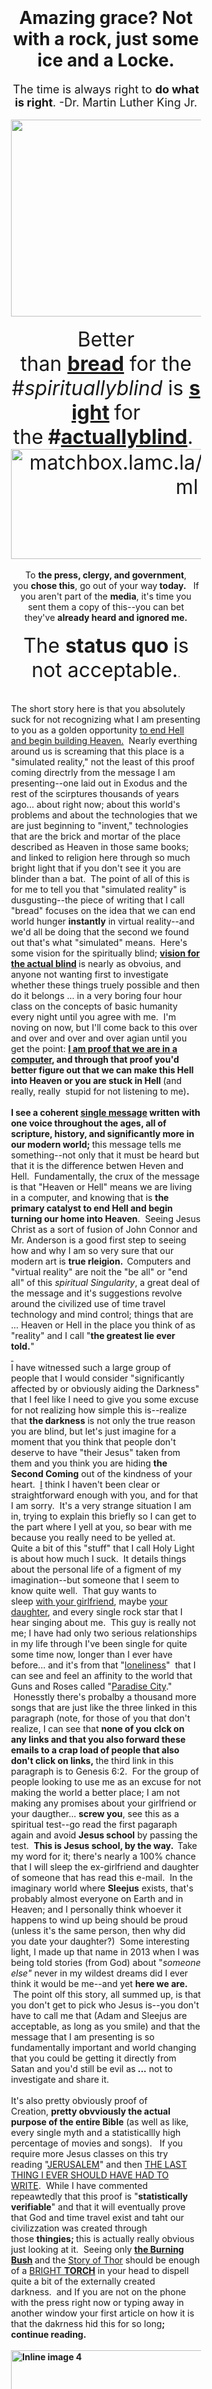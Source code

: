 <html>
<title>America, America... it appears that to keep 30 pieces of silver from me you have shed HeaVen.</title>
<body>
<div class="gmail_quote" style="padding: 100px; align: center; justify: center;">
<h1 style="text-align: center;">Amazing grace? Not with a rock, just some ice and a Locke.</h1>
<div dir="ltr">
<div style="text-align: center;"><span style="font-size: large;">The time is always right to&nbsp;<strong>do what is right</strong>. -Dr. Martin Luther King Jr.</span></div>
<div style="text-align: center;">&nbsp;</div>
<div style="text-align: center;"><a href="http://blissontap.devilsadvocate.tk/x/c?c=719882&amp;l=a32be9dd-510f-449a-9a6c-91828bcb200e&amp;r=f6a76296-9f4d-41de-b057-68b2ac5dd1d9" target="_blank" data-saferedirecturl="https://www.google.com/url?hl=en&amp;q=http://blissontap.devilsadvocate.tk/x/c?c%3D719882%26l%3Da32be9dd-510f-449a-9a6c-91828bcb200e%26r%3Df6a76296-9f4d-41de-b057-68b2ac5dd1d9&amp;source=gmail&amp;ust=1484678426198000&amp;usg=AFQjCNFZCG7Gn4UcqPFyfeyKYOLzyz6gQA"><img class="CToWUd" src="http://i.imgur.com/pJaMsQu.png" alt="cake.lamc.la" width="890" height="315" /></a><br />​</div>
<div style="text-align: center;"><span style="font-size: xx-large;">Better than&nbsp;<strong><a href="http://blissontap.devilsadvocate.tk/x/c?c=719882&amp;l=ef4e57f8-4fea-48d3-817a-d7ae5a62f7db&amp;r=f6a76296-9f4d-41de-b057-68b2ac5dd1d9" target="_blank" data-saferedirecturl="https://www.google.com/url?hl=en&amp;q=http://blissontap.devilsadvocate.tk/x/c?c%3D719882%26l%3Def4e57f8-4fea-48d3-817a-d7ae5a62f7db%26r%3Df6a76296-9f4d-41de-b057-68b2ac5dd1d9&amp;source=gmail&amp;ust=1484678426198000&amp;usg=AFQjCNHH5mzSjtBuE3Ue3PNTWLeRZ2v6Gw">bread</a></strong>&nbsp;for the #<em>spirituallyblind</em>&nbsp;is&nbsp;<strong><a href="http://blissontap.devilsadvocate.tk/x/c?c=719882&amp;l=a32be9dd-510f-449a-9a6c-91828bcb200e&amp;r=f6a76296-9f4d-41de-b057-68b2ac5dd1d9" target="_blank" data-saferedirecturl="https://www.google.com/url?hl=en&amp;q=http://blissontap.devilsadvocate.tk/x/c?c%3D719882%26l%3Da32be9dd-510f-449a-9a6c-91828bcb200e%26r%3Df6a76296-9f4d-41de-b057-68b2ac5dd1d9&amp;source=gmail&amp;ust=1484678426198000&amp;usg=AFQjCNFZCG7Gn4UcqPFyfeyKYOLzyz6gQA">sight</a>&nbsp;</strong>for the<strong>&nbsp;#<span style="text-decoration: underline;">actuallyblind</span></strong>.&nbsp;</span></div>
<div style="text-align: center;"><span style="font-size: xx-large;"><a href="http://blissontap.devilsadvocate.tk/x/c?c=719882&amp;l=89370bcf-7bde-4d87-8610-a83ade350efc&amp;r=f6a76296-9f4d-41de-b057-68b2ac5dd1d9" target="_blank" data-saferedirecturl="https://www.google.com/url?hl=en&amp;q=http://blissontap.devilsadvocate.tk/x/c?c%3D719882%26l%3D89370bcf-7bde-4d87-8610-a83ade350efc%26r%3Df6a76296-9f4d-41de-b057-68b2ac5dd1d9&amp;source=gmail&amp;ust=1484678426198000&amp;usg=AFQjCNHkxSAx2gQx5HlEsyJVqYz53Hc-Cg"><img class="CToWUd" src="http://i.imgur.com/HVpIWwj.png" alt="matchbox.lamc.la/CENSORSHIP.html" width="563" height="176" /></a></span>&nbsp;</div>
<div style="text-align: center;">To&nbsp;<strong>the press, clergy, and government</strong>, you&nbsp;<strong>chose this</strong>, go out of your way<strong>&nbsp;</strong><strong>today.&nbsp;</strong>&nbsp; If you aren't part of the&nbsp;<strong>media</strong>, it's time you sent them a copy of this--you can bet they've&nbsp;<strong>already heard and ignored me.</strong></div>
<div style="text-align: center;"><strong>&nbsp;</strong></div>
<div style="text-align: center;"><span style="font-size: xx-large;">The <strong>status quo </strong>is not acceptable.</span>.</div>
<div>&nbsp;</div>
<div>&nbsp;</div>
<div>The short story here is that you absolutely suck for not recognizing what I am presenting to you as a golden opportunity&nbsp;<a href="http://blissontap.devilsadvocate.tk/x/c?c=719882&amp;l=acc1fa84-0b28-4b10-a719-ee7ccc764cb8&amp;r=f6a76296-9f4d-41de-b057-68b2ac5dd1d9" target="_blank" data-saferedirecturl="https://www.google.com/url?hl=en&amp;q=http://blissontap.devilsadvocate.tk/x/c?c%3D719882%26l%3Dacc1fa84-0b28-4b10-a719-ee7ccc764cb8%26r%3Df6a76296-9f4d-41de-b057-68b2ac5dd1d9&amp;source=gmail&amp;ust=1484678426198000&amp;usg=AFQjCNFA-x541xFHpDHW4c3K-TPtMtmKeA">to end Hell and begin building Heaven.</a>&nbsp; Nearly everthing around us is screaming that this place is a "simulated reality," not the least of this proof coming directrly from the message I am presenting--one laid out in Exodus and the rest of the scirptures thousands of years ago... about right now; about this world's problems and about the technologies that we are just beginning to "invent," technologies that are the brick and mortar of the place described as Heaven in those same books; and linked to religion here through so much bright light that if you don't see it you are blinder than a bat.&nbsp; The point of all of this is for me to tell you that "simulated reality" is dusgusting--the piece of writing that I call "bread" focuses on the idea that we can end world hunger&nbsp;<strong>instantly</strong>&nbsp;in virtual reality--and we'd all be doing that the second we found out that's what "simulated" means.&nbsp; Here's some vision for the spiritually blind;&nbsp;<strong><a href="http://blissontap.devilsadvocate.tk/x/c?c=719882&amp;l=ef4e57f8-4fea-48d3-817a-d7ae5a62f7db&amp;r=f6a76296-9f4d-41de-b057-68b2ac5dd1d9" target="_blank" data-saferedirecturl="https://www.google.com/url?hl=en&amp;q=http://blissontap.devilsadvocate.tk/x/c?c%3D719882%26l%3Def4e57f8-4fea-48d3-817a-d7ae5a62f7db%26r%3Df6a76296-9f4d-41de-b057-68b2ac5dd1d9&amp;source=gmail&amp;ust=1484678426199000&amp;usg=AFQjCNFHf_rkYdL7h29WgD-mhZrZu0imjA">vision for the actual blind</a>&nbsp;</strong>is nearly as obvoius, and anyone not wanting first to investigate whether these things truely possible and then do it belongs ... in a very boring four hour class on the concepts of basic humanity every night until you agree with me.&nbsp; I'm noving on now, but I'll come back to this over and over and over and over agian until you get the point:&nbsp;<strong><a href="http://blissontap.devilsadvocate.tk/x/c?c=719882&amp;l=a32be9dd-510f-449a-9a6c-91828bcb200e&amp;r=f6a76296-9f4d-41de-b057-68b2ac5dd1d9" target="_blank" data-saferedirecturl="https://www.google.com/url?hl=en&amp;q=http://blissontap.devilsadvocate.tk/x/c?c%3D719882%26l%3Da32be9dd-510f-449a-9a6c-91828bcb200e%26r%3Df6a76296-9f4d-41de-b057-68b2ac5dd1d9&amp;source=gmail&amp;ust=1484678426199000&amp;usg=AFQjCNF4hJxPaaHcfnhj0QHKcauDvSYYeA">I am proof that we are in a computer</a>, and through that proof you'd better figure out that we can make this Hell into Heaven or you are stuck in Hell&nbsp;</strong>(and really, really &nbsp;stupid for not listening to me)<strong>.</strong><br /><strong><br /></strong></div>
<div><strong>I see a coherent&nbsp;<span style="text-decoration: underline;"><a href="http://blissontap.devilsadvocate.tk/x/c?c=719882&amp;l=acc1fa84-0b28-4b10-a719-ee7ccc764cb8&amp;r=f6a76296-9f4d-41de-b057-68b2ac5dd1d9" target="_blank" data-saferedirecturl="https://www.google.com/url?hl=en&amp;q=http://blissontap.devilsadvocate.tk/x/c?c%3D719882%26l%3Dacc1fa84-0b28-4b10-a719-ee7ccc764cb8%26r%3Df6a76296-9f4d-41de-b057-68b2ac5dd1d9&amp;source=gmail&amp;ust=1484678426199000&amp;usg=AFQjCNFtYKPvAgNBjNSKOm8PTnrZgeWg_Q">single message</a></span>&nbsp;written with one voice throughout the ages, all of scripture, history, and significantly more in our modern world;&nbsp;</strong>this message tells me something--not only that it must be heard but that it is the difference betwen Heven and Hell.&nbsp; Fundamentally, the crux of the message is that "Heaven or Hell" means we are living in a computer, and knowing that is&nbsp;<strong>the primary catalyst to end Hell and begin turning our home into Heaven</strong>.&nbsp; Seeing Jesus Christ as a sort of fusion of John Connor and Mr. Anderson is a good first step to seeing how and why I am so very sure that our modern art is&nbsp;<strong>true rleigion. &nbsp;</strong>Computers and "virtual reality" are noit the "be all" or "end all" of this&nbsp;<em>spiritual Singularity</em>, a great deal of the message and it's suggestions revolve around the civilized use of time travel technology and mind control; things that are ... Heaven or Hell in the place you think of as "reality" and I call "<strong>the greatest lie ever told.</strong>"&nbsp;</div>
<div><a href="http://blissontap.devilsadvocate.tk/x/c?c=719882&amp;l=acc1fa84-0b28-4b10-a719-ee7ccc764cb8&amp;r=f6a76296-9f4d-41de-b057-68b2ac5dd1d9" target="_blank" data-saferedirecturl="https://www.google.com/url?hl=en&amp;q=http://blissontap.devilsadvocate.tk/x/c?c%3D719882%26l%3Dacc1fa84-0b28-4b10-a719-ee7ccc764cb8%26r%3Df6a76296-9f4d-41de-b057-68b2ac5dd1d9&amp;source=gmail&amp;ust=1484678426199000&amp;usg=AFQjCNFtYKPvAgNBjNSKOm8PTnrZgeWg_Q">&nbsp;</a></div>
I have witnessed such a large group of people that I would consider "significantly affected by or obviously aiding the Darkness" that I feel like I need to give you some excuse for not realizing how simple this is--realize that&nbsp;<strong>the darkness</strong>&nbsp;is not only the true reason you are blind, but let's just imagine for a moment that you think that people don't deserve to have "their Jesus" taken from them and you think you are hiding&nbsp;<strong>the Second Coming</strong>&nbsp;out of the kindness of your heart. &nbsp;<a href="http://blissontap.devilsadvocate.tk/x/c?c=719882&amp;l=acc1fa84-0b28-4b10-a719-ee7ccc764cb8&amp;r=f6a76296-9f4d-41de-b057-68b2ac5dd1d9" target="_blank" data-saferedirecturl="https://www.google.com/url?hl=en&amp;q=http://blissontap.devilsadvocate.tk/x/c?c%3D719882%26l%3Dacc1fa84-0b28-4b10-a719-ee7ccc764cb8%26r%3Df6a76296-9f4d-41de-b057-68b2ac5dd1d9&amp;source=gmail&amp;ust=1484678426199000&amp;usg=AFQjCNFtYKPvAgNBjNSKOm8PTnrZgeWg_Q">I</a>&nbsp;think I haven't been clear or straightforward enough with you, and for that I am sorry.&nbsp; It's a very strange situation I am in, trying to explain this briefly so I can get to the part where I yell at you, so bear with me because you really need to be yelled at.&nbsp; Quite a bit of this "stuff" that I call Holy Light is about how much I suck.&nbsp; It details things about the personal life of a figment of my imagination--but someone that I seem to know quite well.&nbsp; That guy wants to sleep&nbsp;<a href="http://blissontap.devilsadvocate.tk/x/c?c=719882&amp;l=974c3c68-7efd-4c69-a889-62f853a619ad&amp;r=f6a76296-9f4d-41de-b057-68b2ac5dd1d9" target="_blank" data-saferedirecturl="https://www.google.com/url?hl=en&amp;q=http://blissontap.devilsadvocate.tk/x/c?c%3D719882%26l%3D974c3c68-7efd-4c69-a889-62f853a619ad%26r%3Df6a76296-9f4d-41de-b057-68b2ac5dd1d9&amp;source=gmail&amp;ust=1484678426199000&amp;usg=AFQjCNHdycOuLDqQHD9ew5J8ZiVvq6nXbw">with your girlfriend</a>, maybe&nbsp;<a href="http://blissontap.devilsadvocate.tk/x/c?c=719882&amp;l=89a11536-caa7-4367-a1b5-7ee7816e6682&amp;r=f6a76296-9f4d-41de-b057-68b2ac5dd1d9" target="_blank" data-saferedirecturl="https://www.google.com/url?hl=en&amp;q=http://blissontap.devilsadvocate.tk/x/c?c%3D719882%26l%3D89a11536-caa7-4367-a1b5-7ee7816e6682%26r%3Df6a76296-9f4d-41de-b057-68b2ac5dd1d9&amp;source=gmail&amp;ust=1484678426199000&amp;usg=AFQjCNHf-rjtYT-fgMm-8IdeiNFEvPFpzA">your daughter</a>, and every single rock star that I hear singing about me.&nbsp; This guy is really not me; I have had only two serious relationships in my life through I've been single for quite some time now, longer than I ever have before... and it's from that "<a href="http://blissontap.devilsadvocate.tk/x/c?c=719882&amp;l=001aea35-e0a1-4a8b-9033-900e536a0e0b&amp;r=f6a76296-9f4d-41de-b057-68b2ac5dd1d9" target="_blank" data-saferedirecturl="https://www.google.com/url?hl=en&amp;q=http://blissontap.devilsadvocate.tk/x/c?c%3D719882%26l%3D001aea35-e0a1-4a8b-9033-900e536a0e0b%26r%3Df6a76296-9f4d-41de-b057-68b2ac5dd1d9&amp;source=gmail&amp;ust=1484678426199000&amp;usg=AFQjCNEDXE2iAsYQv5m0MYDpOYlUb8ck6w">loneliness</a>" &nbsp;that I can see and feel an affinity to the world that Guns and Roses called "<a href="http://blissontap.devilsadvocate.tk/x/c?c=719882&amp;l=a4fe8dcf-2693-4567-b34b-8278089bf40c&amp;r=f6a76296-9f4d-41de-b057-68b2ac5dd1d9" target="_blank" data-saferedirecturl="https://www.google.com/url?hl=en&amp;q=http://blissontap.devilsadvocate.tk/x/c?c%3D719882%26l%3Da4fe8dcf-2693-4567-b34b-8278089bf40c%26r%3Df6a76296-9f4d-41de-b057-68b2ac5dd1d9&amp;source=gmail&amp;ust=1484678426199000&amp;usg=AFQjCNF8ZibPuiMj3dzNMzeFjbZtR3eDzQ">Paradise City</a>." &nbsp;Honesstly there's probalby a thousand more songs that are just like the three linked in this paragraph (note, for those of you that don't realize, I can see that&nbsp;<strong>none of you clck on any links and that you also forward these emails to a crap load of people that also don't click on links,&nbsp;</strong>the third link in this paragraph is to Genesis 6:2.&nbsp; For the group of people looking to use me as an excuse for not making the world a better place; I am not making any promises about your girlfriend or your daugther...&nbsp;<strong>screw you</strong>, see this as a spiritual test--go read the first pagaraph again and avoid&nbsp;<strong>Jesus school</strong>&nbsp;by passing the test. &nbsp;<strong>This is Jesus school, by the way. &nbsp;</strong>Take my word for it; there's nearly a 100% chance that I will sleep the ex-girlfriend and daughter of someone that has read this e-mail.&nbsp; In the imaginary world where&nbsp;<strong>Sleejus</strong>&nbsp;exists, that's probably almost everyone on Earth and in Heaven; and I personally think whoever it happens to wind up being should be proud (unless it's the same person, then why did you date your daughter?) &nbsp;Some interesting light, I made up that name in 2013 when I was being told stories (from God) about "<em>someone else"&nbsp;</em>never in my wildest dreams did I ever think it would be me--and yet&nbsp;<strong>here we are. &nbsp;</strong>The point olf this story, all summed up, is that you don't get to pick who Jesus is--you don't have to call me that (Adam and Sleejus are acceptable, as long as you smile) and that the message that I am presenting is so fundamentally important and world changing that you could be getting it directly from Satan and you'd still be evil as<strong>&nbsp;...</strong>&nbsp;not to investigate and share it.
<div>&nbsp;</div>
<div>It's also pretty obviously proof of Creation,&nbsp;<strong>pretty obvviously the actual purpose of the entire Bible</strong>&nbsp;(as well as like, every single myth and a statisticallly high percentage of movies and songs). &nbsp; If you require more Jesus classes on this try reading "<a href="http://blissontap.devilsadvocate.tk/x/c?c=719882&amp;l=f95418df-1c1b-4c15-b0fe-e3de8ab9f760&amp;r=f6a76296-9f4d-41de-b057-68b2ac5dd1d9" target="_blank" data-saferedirecturl="https://www.google.com/url?hl=en&amp;q=http://blissontap.devilsadvocate.tk/x/c?c%3D719882%26l%3Df95418df-1c1b-4c15-b0fe-e3de8ab9f760%26r%3Df6a76296-9f4d-41de-b057-68b2ac5dd1d9&amp;source=gmail&amp;ust=1484678426199000&amp;usg=AFQjCNGiPS6OI35MN4ue93rOB7aSG4wRzA">JERUSALEM</a>" and then&nbsp;<a href="http://blissontap.devilsadvocate.tk/x/c?c=719882&amp;l=acc1fa84-0b28-4b10-a719-ee7ccc764cb8&amp;r=f6a76296-9f4d-41de-b057-68b2ac5dd1d9" target="_blank" data-saferedirecturl="https://www.google.com/url?hl=en&amp;q=http://blissontap.devilsadvocate.tk/x/c?c%3D719882%26l%3Dacc1fa84-0b28-4b10-a719-ee7ccc764cb8%26r%3Df6a76296-9f4d-41de-b057-68b2ac5dd1d9&amp;source=gmail&amp;ust=1484678426199000&amp;usg=AFQjCNFtYKPvAgNBjNSKOm8PTnrZgeWg_Q">THE LAST THING I EVER SHOULD HAVE HAD TO WRITE</a>.&nbsp; While I have commented repeawtedly that this proof is "<strong>statistically verifiable</strong>" and that it will eventually prove that God and time travel exist and taht our civilizzation was created through those&nbsp;<strong>thingies;&nbsp;</strong>this is actually really obvious just looking at it.&nbsp; Seeing only&nbsp;<strong><a href="http://blissontap.devilsadvocate.tk/x/c?c=719882&amp;l=e78958e2-9ba5-45da-8f05-8a332893fa98&amp;r=f6a76296-9f4d-41de-b057-68b2ac5dd1d9" target="_blank" data-saferedirecturl="https://www.google.com/url?hl=en&amp;q=http://blissontap.devilsadvocate.tk/x/c?c%3D719882%26l%3De78958e2-9ba5-45da-8f05-8a332893fa98%26r%3Df6a76296-9f4d-41de-b057-68b2ac5dd1d9&amp;source=gmail&amp;ust=1484678426199000&amp;usg=AFQjCNGZqWdYg9D7iCa1xbbXKbazENNFng">the Burning Bush</a>&nbsp;</strong>and the&nbsp;<a href="http://blissontap.devilsadvocate.tk/x/c?c=719882&amp;l=84f3fb88-0884-43cc-bf1b-14d078cfd846&amp;r=f6a76296-9f4d-41de-b057-68b2ac5dd1d9" target="_blank" data-saferedirecturl="https://www.google.com/url?hl=en&amp;q=http://blissontap.devilsadvocate.tk/x/c?c%3D719882%26l%3D84f3fb88-0884-43cc-bf1b-14d078cfd846%26r%3Df6a76296-9f4d-41de-b057-68b2ac5dd1d9&amp;source=gmail&amp;ust=1484678426199000&amp;usg=AFQjCNFy0jGLYtQmhDrdesh5MyDqtjTPbg">Story of Thor</a>&nbsp;should be enough of a&nbsp;<a href="http://blissontap.devilsadvocate.tk/x/c?c=719882&amp;l=12662f8a-8867-4833-974e-e4b8f9d3411f&amp;r=f6a76296-9f4d-41de-b057-68b2ac5dd1d9" target="_blank" data-saferedirecturl="https://www.google.com/url?hl=en&amp;q=http://blissontap.devilsadvocate.tk/x/c?c%3D719882%26l%3D12662f8a-8867-4833-974e-e4b8f9d3411f%26r%3Df6a76296-9f4d-41de-b057-68b2ac5dd1d9&amp;source=gmail&amp;ust=1484678426199000&amp;usg=AFQjCNFkpg1f7H5GNAxGjo0ts1q_ECXtzw">BRIGHT&nbsp;<strong>TORCH</strong></a>&nbsp;in your head to dispell quite a bit of the externally created darkness.&nbsp;&nbsp;and If you are not on the phone with the press right now or typing away in another window your first article on how it is that the dakrness hid this for so long<strong>; continue reading.</strong></div>
<div><strong>&nbsp;</strong></div>
<div><strong><a href="http://blissontap.devilsadvocate.tk/x/c?c=719882&amp;l=3fbc8604-5564-4b4c-b403-5fbfcec6483b&amp;r=f6a76296-9f4d-41de-b057-68b2ac5dd1d9" target="_blank" data-saferedirecturl="https://www.google.com/url?hl=en&amp;q=http://blissontap.devilsadvocate.tk/x/c?c%3D719882%26l%3D3fbc8604-5564-4b4c-b403-5fbfcec6483b%26r%3Df6a76296-9f4d-41de-b057-68b2ac5dd1d9&amp;source=gmail&amp;ust=1484678426199000&amp;usg=AFQjCNHQRt1C3__mJPfMMJoemPDYHtnjvw"><img class="CToWUd" style="display: block; margin-left: auto; margin-right: auto;" src="http://i.imgur.com/aTu9GOk.png" alt="Inline image 4" width="1006" height="443" /></a><br /></strong></div>
<div style="text-align: center;"><strong>&nbsp;</strong></div>
<div style="text-align: center;"><span style="font-size: large;"><strong>Really see&nbsp;</strong>that&nbsp;<a href="http://blissontap.devilsadvocate.tk/x/c?c=719882&amp;l=3fbc8604-5564-4b4c-b403-5fbfcec6483b&amp;r=f6a76296-9f4d-41de-b057-68b2ac5dd1d9" target="_blank" data-saferedirecturl="https://www.google.com/url?hl=en&amp;q=http://blissontap.devilsadvocate.tk/x/c?c%3D719882%26l%3D3fbc8604-5564-4b4c-b403-5fbfcec6483b%26r%3Df6a76296-9f4d-41de-b057-68b2ac5dd1d9&amp;source=gmail&amp;ust=1484678426199000&amp;usg=AFQjCNHQRt1C3__mJPfMMJoemPDYHtnjvw">the path</a>&nbsp;has been lit from&nbsp;<strong><a href="http://blissontap.devilsadvocate.tk/x/c?c=719882&amp;l=6cc671c3-48c8-4bca-a8c9-e61451f7a928&amp;r=f6a76296-9f4d-41de-b057-68b2ac5dd1d9" target="_blank" data-saferedirecturl="https://www.google.com/url?hl=en&amp;q=http://blissontap.devilsadvocate.tk/x/c?c%3D719882%26l%3D6cc671c3-48c8-4bca-a8c9-e61451f7a928%26r%3Df6a76296-9f4d-41de-b057-68b2ac5dd1d9&amp;source=gmail&amp;ust=1484678426199000&amp;usg=AFQjCNH0LBltm9D4251_DpJrFFNeMM0FXA">the fire</a></strong>&nbsp;all the way to the beginning of the&nbsp;<a href="http://blissontap.devilsadvocate.tk/x/c?c=719882&amp;l=1aaaa34c-e99b-4447-b1e9-c2e39f5a3891&amp;r=f6a76296-9f4d-41de-b057-68b2ac5dd1d9" target="_blank" data-saferedirecturl="https://www.google.com/url?hl=en&amp;q=http://blissontap.devilsadvocate.tk/x/c?c%3D719882%26l%3D1aaaa34c-e99b-4447-b1e9-c2e39f5a3891%26r%3Df6a76296-9f4d-41de-b057-68b2ac5dd1d9&amp;source=gmail&amp;ust=1484678426199000&amp;usg=AFQjCNGYOiS4-TmhRSnbWpWcolB35jlSrg">Heavens</a>.</span></div>
<div><strong>&nbsp;</strong></div>
<div><strong>&nbsp;</strong></div>
<div><strong>I do not deny that I suck, nor... seeing how reticent the world is to&nbsp;</strong><span style="text-decoration: underline;">do the right thing,</span>&nbsp;that I would not have "written" this light in our world or gone out of my way to point out that the fact that &nbsp;"<strong>I see it"</strong>&nbsp;is very meaningful to the Eye of Ra (who is me, by the way); it's something like hearing God's voice.&nbsp; That being said, I remind you that quite a bit of this "story" revolves around&nbsp;<strong>conquering the causes of Hell</strong>, and I am more inclined to think these things that relate to the Wall of Jericho and the Darkness of Exodus are&nbsp;<strong>censorship&nbsp;</strong>and&nbsp;<strong>intentional destruction of honesty and communication</strong>&nbsp;rather than my sense of humor.&nbsp; I see very clearly that I have somewhat inadvertently placed a few&nbsp;<strong>nother bricks in the wall</strong>, now&nbsp;<span style="text-decoration: underline;">hear the light.</span>&nbsp;and see the Scarecrow of&nbsp;<strong>Amoz</strong>&nbsp;for what it is.... climbing over this wall ensures that we do not lose a&nbsp;<a href="http://blissontap.devilsadvocate.tk/x/c?c=719882&amp;l=89370bcf-7bde-4d87-8610-a83ade350efc&amp;r=f6a76296-9f4d-41de-b057-68b2ac5dd1d9" target="_blank" data-saferedirecturl="https://www.google.com/url?hl=en&amp;q=http://blissontap.devilsadvocate.tk/x/c?c%3D719882%26l%3D89370bcf-7bde-4d87-8610-a83ade350efc%26r%3Df6a76296-9f4d-41de-b057-68b2ac5dd1d9&amp;source=gmail&amp;ust=1484678426199000&amp;usg=AFQjCNGVFbYrJsuy27HsWc5Uohm7EFG-LA">real understanding of the problems plaguing us.</a><strong>&nbsp;&nbsp;</strong>If you don't click on that link please sign-up for a another week of classes by e-mailing everyone you love and telling them that Jesus Christ is the worst teacher you have ever seen.&nbsp; If that list is small, try "everyone you have e-mailed in 2017" and watch it grow.</div>
<div><br />
<div>
<div><br /><a href="http://blissontap.devilsadvocate.tk/x/c?c=719882&amp;l=a192532c-63e4-4155-ab27-5b50ab179252&amp;r=f6a76296-9f4d-41de-b057-68b2ac5dd1d9" target="_blank" data-saferedirecturl="https://www.google.com/url?hl=en&amp;q=http://blissontap.devilsadvocate.tk/x/c?c%3D719882%26l%3Da192532c-63e4-4155-ab27-5b50ab179252%26r%3Df6a76296-9f4d-41de-b057-68b2ac5dd1d9&amp;source=gmail&amp;ust=1484678426199000&amp;usg=AFQjCNG--oU67IwUItqbcVJxne0TUv7wEQ"><img class="CToWUd" style="display: block; margin-left: auto; margin-right: auto;" src="http://i.imgur.com/DMqjOab.jpg" alt="candlemas.hallowed.gq" width="931" height="337" /></a><br /><br /></div>
<div style="text-align: center;">What I can promise you is that in order to&nbsp;<strong>reverse engineerr</strong>&nbsp;the Ho at the end of Jericho and of "<strong>Ned E<span style="font-size: xx-small;">&lt;-&gt;</span></strong>den Flandfers" pretty much everyone is&nbsp;<strong>controlled to ignore me;&nbsp;</strong>and with freedom,&nbsp;<em>that will stop.</em></div>
<div>&nbsp;</div>
​</div>
<div>On the other hand, I have been&nbsp;<a href="http://blissontap.devilsadvocate.tk/x/c?c=719882&amp;l=9b3bcc72-4c4c-4e8c-a0a8-2a0486884bcd&amp;r=f6a76296-9f4d-41de-b057-68b2ac5dd1d9" target="_blank" data-saferedirecturl="https://www.google.com/url?hl=en&amp;q=http://blissontap.devilsadvocate.tk/x/c?c%3D719882%26l%3D9b3bcc72-4c4c-4e8c-a0a8-2a0486884bcd%26r%3Df6a76296-9f4d-41de-b057-68b2ac5dd1d9&amp;source=gmail&amp;ust=1484678426199000&amp;usg=AFQjCNHD3LWXUmpwpHPiaYMLUTaA2ADQiw">arrested several times</a>&nbsp;for things that probably don't look "<a href="http://blissontap.devilsadvocate.tk/x/c?c=719882&amp;l=465e55b3-9570-4a43-b992-07f24643cba7&amp;r=f6a76296-9f4d-41de-b057-68b2ac5dd1d9" target="_blank" data-saferedirecturl="https://www.google.com/url?hl=en&amp;q=http://blissontap.devilsadvocate.tk/x/c?c%3D719882%26l%3D465e55b3-9570-4a43-b992-07f24643cba7%26r%3Df6a76296-9f4d-41de-b057-68b2ac5dd1d9&amp;source=gmail&amp;ust=1484678426199000&amp;usg=AFQjCNHn4YcySO2JX_YuNBWK4Efxc0Q51A">super Jesus</a>&nbsp;like" at&nbsp;<a href="http://blissontap.devilsadvocate.tk/x/c?c=719882&amp;l=15db250b-9a04-483b-9369-f24d48d14b73&amp;r=f6a76296-9f4d-41de-b057-68b2ac5dd1d9" target="_blank" data-saferedirecturl="https://www.google.com/url?hl=en&amp;q=http://blissontap.devilsadvocate.tk/x/c?c%3D719882%26l%3D15db250b-9a04-483b-9369-f24d48d14b73%26r%3Df6a76296-9f4d-41de-b057-68b2ac5dd1d9&amp;source=gmail&amp;ust=1484678426199000&amp;usg=AFQjCNHWUODWAPxcHBPIwyQ2T1-OrUnPoA">first</a>&nbsp;<a href="http://blissontap.devilsadvocate.tk/x/c?c=719882&amp;l=e59e836c-bca8-4797-a2bf-436352ae0b4f&amp;r=f6a76296-9f4d-41de-b057-68b2ac5dd1d9" target="_blank" data-saferedirecturl="https://www.google.com/url?hl=en&amp;q=http://blissontap.devilsadvocate.tk/x/c?c%3D719882%26l%3De59e836c-bca8-4797-a2bf-436352ae0b4f%26r%3Df6a76296-9f4d-41de-b057-68b2ac5dd1d9&amp;source=gmail&amp;ust=1484678426199000&amp;usg=AFQjCNE3-b02M1IKAUs-a9pRo3SrB1tRvA">glance</a>&nbsp;or maybe not even the&nbsp;<a href="http://blissontap.devilsadvocate.tk/x/c?c=719882&amp;l=bb9385c5-67c3-48bf-b11b-81e68a6cffeb&amp;r=f6a76296-9f4d-41de-b057-68b2ac5dd1d9" target="_blank" data-saferedirecturl="https://www.google.com/url?hl=en&amp;q=http://blissontap.devilsadvocate.tk/x/c?c%3D719882%26l%3Dbb9385c5-67c3-48bf-b11b-81e68a6cffeb%26r%3Df6a76296-9f4d-41de-b057-68b2ac5dd1d9&amp;source=gmail&amp;ust=1484678426199000&amp;usg=AFQjCNHChX2pxSTj1PezwMX5ZalyEqr2eQ">second</a>&nbsp;<a href="http://blissontap.devilsadvocate.tk/x/c?c=719882&amp;l=f654f40e-e176-41bb-9c4f-220974e6d48e&amp;r=f6a76296-9f4d-41de-b057-68b2ac5dd1d9" target="_blank" data-saferedirecturl="https://www.google.com/url?hl=en&amp;q=http://blissontap.devilsadvocate.tk/x/c?c%3D719882%26l%3Df654f40e-e176-41bb-9c4f-220974e6d48e%26r%3Df6a76296-9f4d-41de-b057-68b2ac5dd1d9&amp;source=gmail&amp;ust=1484678426199000&amp;usg=AFQjCNFuASSbBgHS0hZTUrFioGL9ErPBOw">time</a>&nbsp;you&nbsp;<a href="http://blissontap.devilsadvocate.tk/x/c?c=719882&amp;l=84f3fb88-0884-43cc-bf1b-14d078cfd846&amp;r=f6a76296-9f4d-41de-b057-68b2ac5dd1d9" target="_blank" data-saferedirecturl="https://www.google.com/url?hl=en&amp;q=http://blissontap.devilsadvocate.tk/x/c?c%3D719882%26l%3D84f3fb88-0884-43cc-bf1b-14d078cfd846%26r%3Df6a76296-9f4d-41de-b057-68b2ac5dd1d9&amp;source=gmail&amp;ust=1484678426199000&amp;usg=AFQjCNFy0jGLYtQmhDrdesh5MyDqtjTPbg">look</a>.&nbsp; I have personally taken this story which ties directly to Samson, Isaac, and Jesus in my mind to be a golden opportunity to suggest that these stories are here to outline much needed reform in "law enforcement," our&nbsp;<em>very sick</em>&nbsp;retribution--I mean rehabilitaiton system, and a judicial branch that has veered quite a bit from it's intendded Constitutional design and quite a bit from what most people probably imagine we have.&nbsp; Speaking of that, every branch of our government has veered quite a bit from it's Constitutionally laid defined roles; and as a result of that has disregarded the laws guaranteed to our people nearly across the board.&nbsp; Worse than that, in abrogating a number of the rights we had in secret and in violation of the Constitution, we have failed to reap the benefits and rewards we should be seeing from things like an increased ability to surveil both on the ground and online.&nbsp; I've&nbsp;<a href="http://blissontap.devilsadvocate.tk/x/c?c=719882&amp;l=6ec143bd-5cb8-41d7-a3a3-e1d890aaf5e4&amp;r=f6a76296-9f4d-41de-b057-68b2ac5dd1d9" target="_blank" data-saferedirecturl="https://www.google.com/url?hl=en&amp;q=http://blissontap.devilsadvocate.tk/x/c?c%3D719882%26l%3D6ec143bd-5cb8-41d7-a3a3-e1d890aaf5e4%26r%3Df6a76296-9f4d-41de-b057-68b2ac5dd1d9&amp;source=gmail&amp;ust=1484678426200000&amp;usg=AFQjCNE3scPXiYQVh_2MX_lJbJhWSTuPrA">spent quite a bit of time connecting my personal life to Biblicacl stories</a>&nbsp;like the&nbsp;<a href="http://blissontap.devilsadvocate.tk/x/c?c=719882&amp;l=84f3fb88-0884-43cc-bf1b-14d078cfd846&amp;r=f6a76296-9f4d-41de-b057-68b2ac5dd1d9" target="_blank" data-saferedirecturl="https://www.google.com/url?hl=en&amp;q=http://blissontap.devilsadvocate.tk/x/c?c%3D719882%26l%3D84f3fb88-0884-43cc-bf1b-14d078cfd846%26r%3Df6a76296-9f4d-41de-b057-68b2ac5dd1d9&amp;source=gmail&amp;ust=1484678426200000&amp;usg=AFQjCNF1xfC0BDGf6RjtexWLO8icUy92Ig">Trial of Jesus Christ</a>&nbsp;and a significant number of other Biblical chraccters who were either enslaved or imprisoned by the wacky bacckwards governments depicted in the Holy Bible. &nbsp; If you have any kind of concept of causality or time; the fact that these things are written about in scripture&nbsp;<strong>thosuands of years ago</strong>&nbsp;should be the beginning of some&nbsp;<strong>glowing proof</strong>&nbsp;that I'm pretty innocent of the things that I keep telling you I have been artificially caused with&nbsp;<strong>mind control technology. &nbsp;</strong>&nbsp;I haven't said it enough, so let me explain one more time--these are&nbsp;<strong>some evil people all around you</strong>&nbsp;that have intentionally done these things to me so that&nbsp;<strong>you will not change the world&nbsp;</strong>and this message will remain hidden. &nbsp;<strong><span style="text-decoration: underline;">That's pretty unaccceptable</span>, don't you think?</strong>&nbsp; So on top of t\he fact that these systemic problems--things like our&nbsp;<strong>entire court system and police across the country</strong>&nbsp;are not utilizing the avaible technologies or even really designed in a beneficial way; you now have&nbsp;<strong>glowing proof that an outside force is using them as a weapon not only against Jesus Christ, but aghainst the welfare of all of humanity. &nbsp;</strong>They are being abused,, and you need to wake up and see that&nbsp;<strong><a href="http://blissontap.devilsadvocate.tk/x/c?c=719882&amp;l=f3164399-9d5e-4775-a3f7-ac4ecbd2b175&amp;r=f6a76296-9f4d-41de-b057-68b2ac5dd1d9" target="_blank" data-saferedirecturl="https://www.google.com/url?hl=en&amp;q=http://blissontap.devilsadvocate.tk/x/c?c%3D719882%26l%3Df3164399-9d5e-4775-a3f7-ac4ecbd2b175%26r%3Df6a76296-9f4d-41de-b057-68b2ac5dd1d9&amp;source=gmail&amp;ust=1484678426200000&amp;usg=AFQjCNG4HopdRif0tAIEa5i2oTUieh4vPg">this is why Jesus is</a>,&nbsp;</strong>to yell at your blind little butt right this moment.</div>
</div>
<div>&nbsp;</div>
<div>The&nbsp;<strong>epic silver lining</strong>&nbsp;there is that this&nbsp;<strong><a href="http://blissontap.devilsadvocate.tk/x/c?c=719882&amp;l=89370bcf-7bde-4d87-8610-a83ade350efc&amp;r=f6a76296-9f4d-41de-b057-68b2ac5dd1d9" target="_blank" data-saferedirecturl="https://www.google.com/url?hl=en&amp;q=http://blissontap.devilsadvocate.tk/x/c?c%3D719882%26l%3D89370bcf-7bde-4d87-8610-a83ade350efc%26r%3Df6a76296-9f4d-41de-b057-68b2ac5dd1d9&amp;source=gmail&amp;ust=1484678426200000&amp;usg=AFQjCNGrS33isyaZ5FVlqvQbI1tKFYZpWw">hidden mind control influence</a>&nbsp;</strong>has gone out of its way to highlight not only a significant number of&nbsp;<strong>intentional violations of the Constitution ...&nbsp;</strong>most of which have been "systemically created," as in obivously and intentionally legislated or "interpreted" away... so that we can see how broken&nbsp;<em>our system</em>&nbsp;really is.... not only that, but through Phillip K Dick's prophetic writing, a few movies and and TV series (as well as my&nbsp;<strong>overtly nonfictional additions)</strong>&nbsp;we also have a number of solutions to these problems--things as obvious as&nbsp;<strong>pre-crime</strong>&nbsp;that also highlight what kinds of problems things like&nbsp;<strong>secrecy and censorship</strong>&nbsp;have on the greater good.&nbsp; Less epic, is it appears there is a battle both here and "under" (lol@them for not seeing the light of that comment, and what good fortune it brings to their future too) not only to hide that&nbsp;<a href="http://blissontap.devilsadvocate.tk/x/c?c=719882&amp;l=e7388ba9-8ca7-467a-92bd-cea1b3586350&amp;r=f6a76296-9f4d-41de-b057-68b2ac5dd1d9" target="_blank" data-saferedirecturl="https://www.google.com/url?hl=en&amp;q=http://blissontap.devilsadvocate.tk/x/c?c%3D719882%26l%3De7388ba9-8ca7-467a-92bd-cea1b3586350%26r%3Df6a76296-9f4d-41de-b057-68b2ac5dd1d9&amp;source=gmail&amp;ust=1484678426200000&amp;usg=AFQjCNEnntqs7-vr1pGWtWVylqWKSa6ahQ">this influence exists</a>&nbsp;but also it's&nbsp;<a href="http://blissontap.devilsadvocate.tk/x/c?c=719882&amp;l=df1161e9-cbb8-46f6-a0f6-b970e59a5490&amp;r=f6a76296-9f4d-41de-b057-68b2ac5dd1d9" target="_blank" data-saferedirecturl="https://www.google.com/url?hl=en&amp;q=http://blissontap.devilsadvocate.tk/x/c?c%3D719882%26l%3Ddf1161e9-cbb8-46f6-a0f6-b970e59a5490%26r%3Df6a76296-9f4d-41de-b057-68b2ac5dd1d9&amp;source=gmail&amp;ust=1484678426200000&amp;usg=AFQjCNEvmbSL22WT2uzL3zLMi5FGYVFGCw">mechanism of action</a>.&nbsp; Secrecy, you might remembrer from the last powerpoint slide, causes significant problems for us here and in the future&nbsp;<strong>as long as things like Hell and it's cause are hidden. &nbsp;</strong></div>
<div>&nbsp;</div>
<div>Just to drive home exactly how ridiculous the idea of hiding "divine inspiration" and "demonic possession" are is that nearly everything you have read today is the product of those&nbsp;<strong>thingies</strong>&nbsp;both through my magical ability to see and deliver this information, as well as it's "creation" in everything around me.&nbsp; Let me drive this home, until we acknowledge and attempt to stop Hell and it's causes,&nbsp;<em>we are in it. &nbsp;</em>It's a simple fact to check, every single one of the&nbsp;<a href="http://blissontap.devilsadvocate.tk/x/c?c=719882&amp;l=89370bcf-7bde-4d87-8610-a83ade350efc&amp;r=f6a76296-9f4d-41de-b057-68b2ac5dd1d9" target="_blank" data-saferedirecturl="https://www.google.com/url?hl=en&amp;q=http://blissontap.devilsadvocate.tk/x/c?c%3D719882%26l%3D89370bcf-7bde-4d87-8610-a83ade350efc%26r%3Df6a76296-9f4d-41de-b057-68b2ac5dd1d9&amp;source=gmail&amp;ust=1484678426200000&amp;usg=AFQjCNGrS33isyaZ5FVlqvQbI1tKFYZpWw">hidden technologies I write</a>&nbsp;about are bneing used against humanity and in an illoogical inhumane way--highlighted specifically by religion in everything from&nbsp;<em><a href="http://blissontap.devilsadvocate.tk/x/c?c=719882&amp;l=e78958e2-9ba5-45da-8f05-8a332893fa98&amp;r=f6a76296-9f4d-41de-b057-68b2ac5dd1d9" target="_blank" data-saferedirecturl="https://www.google.com/url?hl=en&amp;q=http://blissontap.devilsadvocate.tk/x/c?c%3D719882%26l%3De78958e2-9ba5-45da-8f05-8a332893fa98%26r%3Df6a76296-9f4d-41de-b057-68b2ac5dd1d9&amp;source=gmail&amp;ust=1484678426200000&amp;usg=AFQjCNE3piOgSaBNR5vmsEMdM_612UDH-w">the Burning Bush</a></em>&nbsp;to the&nbsp;<em><a href="http://blissontap.devilsadvocate.tk/x/c?c=719882&amp;l=12e9d5e4-9836-4c00-9fe8-85ea23f3f8ec&amp;r=f6a76296-9f4d-41de-b057-68b2ac5dd1d9" target="_blank" data-saferedirecturl="https://www.google.com/url?hl=en&amp;q=http://blissontap.devilsadvocate.tk/x/c?c%3D719882%26l%3D12e9d5e4-9836-4c00-9fe8-85ea23f3f8ec%26r%3Df6a76296-9f4d-41de-b057-68b2ac5dd1d9&amp;source=gmail&amp;ust=1484678426200000&amp;usg=AFQjCNFRGMhi3rkwIPVAosjkCoX8twI08g">Plague of Death</a>. &nbsp;</em></div>
<div>&nbsp;</div>
<div>God has woven this message of foreknowledge of modern science and technology into our history and language, in everything from the connection between&nbsp;<strong>fusion&nbsp;</strong>and&nbsp;<strong>Deuteron</strong>omy (look, the power that&nbsp;<strong>lights the Son</strong>) to chemistry being the focus of the lightning rod of inspiration that ties Herod to Rattlerod to a number of modern movies and idioms like The Fifth Element and "<strong><em>It's elementary my dear What-son;</em></strong>" &nbsp;all the way to a number of idimos that link the stories and authors of Genesis and Revelation to the hidden message of&nbsp;<a href="http://blissontap.devilsadvocate.tk/x/c?c=719882&amp;l=acc1fa84-0b28-4b10-a719-ee7ccc764cb8&amp;r=f6a76296-9f4d-41de-b057-68b2ac5dd1d9" target="_blank" data-saferedirecturl="https://www.google.com/url?hl=en&amp;q=http://blissontap.devilsadvocate.tk/x/c?c%3D719882%26l%3Dacc1fa84-0b28-4b10-a719-ee7ccc764cb8%26r%3Df6a76296-9f4d-41de-b057-68b2ac5dd1d9&amp;source=gmail&amp;ust=1484678426200000&amp;usg=AFQjCNFY0uQ-IM5OT1QmJ4nYmccaG6F4vA">Exodus</a>&nbsp;and&nbsp;<a href="http://blissontap.devilsadvocate.tk/x/c?c=719882&amp;l=6ec143bd-5cb8-41d7-a3a3-e1d890aaf5e4&amp;r=f6a76296-9f4d-41de-b057-68b2ac5dd1d9" target="_blank" data-saferedirecturl="https://www.google.com/url?hl=en&amp;q=http://blissontap.devilsadvocate.tk/x/c?c%3D719882%26l%3D6ec143bd-5cb8-41d7-a3a3-e1d890aaf5e4%26r%3Df6a76296-9f4d-41de-b057-68b2ac5dd1d9&amp;source=gmail&amp;ust=1484678426200000&amp;usg=AFQjCNE3scPXiYQVh_2MX_lJbJhWSTuPrA">Judges</a>&nbsp;that comprises "The&nbsp;<a href="http://blissontap.devilsadvocate.tk/x/c?c=719882&amp;l=30e2e0c8-c71a-4d79-ac7a-d4b35e2138de&amp;r=f6a76296-9f4d-41de-b057-68b2ac5dd1d9" target="_blank" data-saferedirecturl="https://www.google.com/url?hl=en&amp;q=http://blissontap.devilsadvocate.tk/x/c?c%3D719882%26l%3D30e2e0c8-c71a-4d79-ac7a-d4b35e2138de%26r%3Df6a76296-9f4d-41de-b057-68b2ac5dd1d9&amp;source=gmail&amp;ust=1484678426200000&amp;usg=AFQjCNHQYOHc9DAaG-y_ujdO3r8gDwYzjQ">Sang Rael</a>;" one that proves beyond doubt that there is a mechanism of near total control here--one that knowledge of prevents tryannry and slavery ...&nbsp;<strong>from continuing. &nbsp; Think</strong>, this control has formed and written the story of Exodus from 6,000 years ago all over our "reality," it has walked us through the Burning Bush and in a desert of&nbsp;<em>understanding</em>&nbsp;for significantly longer than 40 years.... at least, that's what we are told.&nbsp; This control that is conspiccuously placed on a pedistal or a glowing pyramid by music and the sight of our idioms appearing to be written specifically for this message is profoudnly manifested through&nbsp;<strong>the cconcept of "worship,"</strong>&nbsp;and what is nothing more than an ostantateous secondary mechanism of disclosing the science behind "religion." &nbsp;Just like believing that government can operate without oversight or input from its people in a way that is beneficial for anyone (come on, it's so obvious) the idea that anyone or anything related to religion is not exasctly the same is nothing more than a magic spell. &nbsp;<strong>This moment</strong>&nbsp;is&nbsp;<strong>why</strong>&nbsp;Jesus Christ is even remotely worthwhile. &nbsp;<strong><a href="http://blissontap.devilsadvocate.tk/x/c?c=719882&amp;l=69b22614-3290-4890-8198-729df6b1041f&amp;r=f6a76296-9f4d-41de-b057-68b2ac5dd1d9" target="_blank" data-saferedirecturl="https://www.google.com/url?hl=en&amp;q=http://blissontap.devilsadvocate.tk/x/c?c%3D719882%26l%3D69b22614-3290-4890-8198-729df6b1041f%26r%3Df6a76296-9f4d-41de-b057-68b2ac5dd1d9&amp;source=gmail&amp;ust=1484678426200000&amp;usg=AFQjCNEHhIaJ30Jn60thppBJi40rWWmViQ">Hallowed are the Ori</a>. &nbsp;</strong>Look at&nbsp;<a href="http://blissontap.devilsadvocate.tk/x/c?c=719882&amp;l=fde32335-8e75-4847-a8d5-a90703067fa2&amp;r=f6a76296-9f4d-41de-b057-68b2ac5dd1d9" target="_blank" data-saferedirecturl="https://www.google.com/url?hl=en&amp;q=http://blissontap.devilsadvocate.tk/x/c?c%3D719882%26l%3Dfde32335-8e75-4847-a8d5-a90703067fa2%26r%3Df6a76296-9f4d-41de-b057-68b2ac5dd1d9&amp;source=gmail&amp;ust=1484678426200000&amp;usg=AFQjCNHvnwv4ej9pbMZJH9VMufFFNpf1tA">that, the&nbsp;</a><strong><a href="http://blissontap.devilsadvocate.tk/x/c?c=719882&amp;l=fde32335-8e75-4847-a8d5-a90703067fa2&amp;r=f6a76296-9f4d-41de-b057-68b2ac5dd1d9" target="_blank" data-saferedirecturl="https://www.google.com/url?hl=en&amp;q=http://blissontap.devilsadvocate.tk/x/c?c%3D719882%26l%3Dfde32335-8e75-4847-a8d5-a90703067fa2%26r%3Df6a76296-9f4d-41de-b057-68b2ac5dd1d9&amp;source=gmail&amp;ust=1484678426200000&amp;usg=AFQjCNHvnwv4ej9pbMZJH9VMufFFNpf1tA">Illuminat-i</a>,&nbsp;</strong>in shining and vibrant 3-d video tying the macaronic cipher of You might asklangolier in Adabrew to a moniker that clearly tells the Eye of Ra they are chanting "<strong>illuminate Ra</strong>."</div>
<div>&nbsp;</div>
<center>
<a href="http://blissontap.devilsadvocate.tk/x/c?c=719882&amp;l=635b788f-b4be-4392-bc64-a5652d20b42a&amp;r=f6a76296-9f4d-41de-b057-68b2ac5dd1d9" target="_blank" data-saferedirecturl="https://www.google.com/url?hl=en&amp;q=http://blissontap.devilsadvocate.tk/x/c?c%3D719882%26l%3D635b788f-b4be-4392-bc64-a5652d20b42a%26r%3Df6a76296-9f4d-41de-b057-68b2ac5dd1d9&amp;source=gmail&amp;ust=1484678426200000&amp;usg=AFQjCNEMXVWycrYWdv2A4QMmEcXT-UkJmA"><img class="CToWUd" style="display: block; margin-left: auto; margin-right: auto;" src="http://i.imgur.com/fba9nEB.png" alt="Inline image 1" width="337" height="284" /></a>&nbsp;<a href="http://blissontap.devilsadvocate.tk/x/c?c=719882&amp;l=a192532c-63e4-4155-ab27-5b50ab179252&amp;r=f6a76296-9f4d-41de-b057-68b2ac5dd1d9" target="_blank" data-saferedirecturl="https://www.google.com/url?hl=en&amp;q=http://blissontap.devilsadvocate.tk/x/c?c%3D719882%26l%3Da192532c-63e4-4155-ab27-5b50ab179252%26r%3Df6a76296-9f4d-41de-b057-68b2ac5dd1d9&amp;source=gmail&amp;ust=1484678426200000&amp;usg=AFQjCNHmhMsDXiFWDtsSZMeWXKV6Lg_fQQ"><img class="CToWUd" src="http://i.imgur.com/HqNTDMd.png" alt="Inline image 2" width="452" height="280" /></a>&nbsp;<a href="http://blissontap.devilsadvocate.tk/x/c?c=719882&amp;l=acc1fa84-0b28-4b10-a719-ee7ccc764cb8&amp;r=f6a76296-9f4d-41de-b057-68b2ac5dd1d9" target="_blank" data-saferedirecturl="https://www.google.com/url?hl=en&amp;q=http://blissontap.devilsadvocate.tk/x/c?c%3D719882%26l%3Dacc1fa84-0b28-4b10-a719-ee7ccc764cb8%26r%3Df6a76296-9f4d-41de-b057-68b2ac5dd1d9&amp;source=gmail&amp;ust=1484678426200000&amp;usg=AFQjCNFY0uQ-IM5OT1QmJ4nYmccaG6F4vA"><img class="CToWUd" src="http://i.imgur.com/iPAFpFK.png" alt="Inline image 3" width="216" height="262" />&nbsp;</a>
&nbsp;&nbsp;<img class="CToWUd" src="http://i.imgur.com/Au8KEAt.png" alt="" />&nbsp;&nbsp;<span style="color: #ffffff; font-size: xx-small;">

</center>
<div>You might ask yourself why it is that God has made his son Babel about strange coincidences that pervade all language to no end.&nbsp; I think you should turn around, and see that a better question is to ask yourself why you do not see that what God has done is&nbsp;<strong>etch into every word of every language</strong>&nbsp;not only&nbsp;<strong>proof that we are creawted</strong>&nbsp;but also of this event and my existence&nbsp;<strong>for all of eternity</strong>&nbsp;to see how much effort has been put&nbsp;<strong>into changing the world this day. &nbsp;</strong>To see with open eyes that the entire world appears to be ignoring the purpose and desires of the creator and religion ... amazingly in the face of truth that shows pretty clearly all of it is is designed to&nbsp;<strong>make the here and now a much bnetter place to live. &nbsp;&nbsp;</strong>In other words, you are acting like you are so spiritually blind that you cannot see that there is a story about language in the Bible called the Tower of Babel--and that this tower you apparently cannot see over might in fact be housing someone that can. &nbsp;<a href="http://blissontap.devilsadvocate.tk/x/c?c=719882&amp;l=3fbc8604-5564-4b4c-b403-5fbfcec6483b&amp;r=f6a76296-9f4d-41de-b057-68b2ac5dd1d9" target="_blank" data-saferedirecturl="https://www.google.com/url?hl=en&amp;q=http://blissontap.devilsadvocate.tk/x/c?c%3D719882%26l%3D3fbc8604-5564-4b4c-b403-5fbfcec6483b%26r%3Df6a76296-9f4d-41de-b057-68b2ac5dd1d9&amp;source=gmail&amp;ust=1484678426200000&amp;usg=AFQjCNFmCvcMVmD7uI7bs2EmLRgJpUgKNQ">Dearest Rapunzel won't you please see</a><strong>&nbsp;the light of&nbsp;</strong><span style="text-decoration: underline;">the Man in the High Castle</span>&nbsp;<a href="http://blissontap.devilsadvocate.tk/x/c?c=719882&amp;l=00d78572-7765-48ea-ab55-45207abbf5b7&amp;r=f6a76296-9f4d-41de-b057-68b2ac5dd1d9" target="_blank" data-saferedirecturl="https://www.google.com/url?hl=en&amp;q=http://blissontap.devilsadvocate.tk/x/c?c%3D719882%26l%3D00d78572-7765-48ea-ab55-45207abbf5b7%26r%3Df6a76296-9f4d-41de-b057-68b2ac5dd1d9&amp;source=gmail&amp;ust=1484678426200000&amp;usg=AFQjCNGxp7laMwx6dBa-kZAkdeek7ziveA">and Zelda</a><strong>.&nbsp; Can you&nbsp;</strong><a href="http://blissontap.devilsadvocate.tk/x/c?c=719882&amp;l=94f0982b-be44-4213-8123-d1e7cbd1a661&amp;r=f6a76296-9f4d-41de-b057-68b2ac5dd1d9" target="_blank" data-saferedirecturl="https://www.google.com/url?hl=en&amp;q=http://blissontap.devilsadvocate.tk/x/c?c%3D719882%26l%3D94f0982b-be44-4213-8123-d1e7cbd1a661%26r%3Df6a76296-9f4d-41de-b057-68b2ac5dd1d9&amp;source=gmail&amp;ust=1484678426200000&amp;usg=AFQjCNGUTBPXLxYmasfhr92Ygyggs89lYQ">hear Denzel?</a><strong>&nbsp; I am the first and the last,&nbsp;</strong><span style="font-size: large;">the alpha</span><span style="font-size: xx-large;">&nbsp;<a href="http://blissontap.devilsadvocate.tk/x/c?c=719882&amp;l=26fc476f-1667-4029-b657-19e62db86b39&amp;r=f6a76296-9f4d-41de-b057-68b2ac5dd1d9" target="_blank" data-saferedirecturl="https://www.google.com/url?hl=en&amp;q=http://blissontap.devilsadvocate.tk/x/c?c%3D719882%26l%3D26fc476f-1667-4029-b657-19e62db86b39%26r%3Df6a76296-9f4d-41de-b057-68b2ac5dd1d9&amp;source=gmail&amp;ust=1484678426200000&amp;usg=AFQjCNGMagE4Ix2KLMotoDpT-_RqXoTE3A">andThe<strong>Ome.ga</strong></a></span><strong>.</strong></div>
<div>&nbsp;</div>
<div>Babel adds just another story to the long list of Biblical passsages which describe this very event.&nbsp; A number of these stories are about our court system, some about walls and censorship and some about destinations like Heaven.&nbsp; A great many describe this very message--one of Holy Water and seas, of the blood as Family of Jesus Christ, stories like Revelation, Daniel and Isaiah the books most connected to messianic prophesy.&nbsp; Others describe my life and a number of details that you probably would not consider messianic, and yet they are described in the Holy Bible ... about heroes and saints. &nbsp;<strong>Over all of these passages</strong>, you will most likely find my entire name encoded in Bible Code--another glowing example of light in the darkness--of a world that refuses to see the obviousness and cclarity of a message being sent to everyone that is as simple as seeing the&nbsp;<strong>signal from the noise</strong>; and realizing that it is of such high statistical significance that these things exist that it is beyond doubt proof of intelligent communication.</div>
<div>&nbsp;</div>
<div>Well, mostly intelligent, anyway.</div>
<div>&nbsp;</div>
<div>This message I am presenting is part of your wall--it's a reason not to have complete faith at first glance at something taht eventually is the foundation of rock solid evidence.&nbsp; It's not that odd; it's a "brick in the wall" that turns into&nbsp;<strong>a Stairway to Heaven. &nbsp;</strong>All of it about the&nbsp;<strong>doors of perception.</strong>&nbsp;&nbsp;<strong><a href="http://blissontap.devilsadvocate.tk/x/c?c=719882&amp;l=a32be9dd-510f-449a-9a6c-91828bcb200e&amp;r=f6a76296-9f4d-41de-b057-68b2ac5dd1d9" target="_blank" data-saferedirecturl="https://www.google.com/url?hl=en&amp;q=http://blissontap.devilsadvocate.tk/x/c?c%3D719882%26l%3Da32be9dd-510f-449a-9a6c-91828bcb200e%26r%3Df6a76296-9f4d-41de-b057-68b2ac5dd1d9&amp;source=gmail&amp;ust=1484678426200000&amp;usg=AFQjCNGppGOo_LB2wr3Q2QcntbxRJfxn6Q">Every word is filled with light</a></strong>--a message encoded about&nbsp;<strong>creation and now</strong>&nbsp;in every word--and&nbsp;<a href="http://blissontap.devilsadvocate.tk/x/c?c=719882&amp;l=87646f2c-b177-4b59-b665-e75e35e4bac2&amp;r=f6a76296-9f4d-41de-b057-68b2ac5dd1d9" target="_blank" data-saferedirecturl="https://www.google.com/url?hl=en&amp;q=http://blissontap.devilsadvocate.tk/x/c?c%3D719882%26l%3D87646f2c-b177-4b59-b665-e75e35e4bac2%26r%3Df6a76296-9f4d-41de-b057-68b2ac5dd1d9&amp;source=gmail&amp;ust=1484678426200000&amp;usg=AFQjCNFTZluGjs7zT6DKs55e0Xgafdd_5g">somehow explaining</a>&nbsp;this&nbsp;<strong>does not fortify&nbsp;<a href="http://blissontap.devilsadvocate.tk/x/c?c=719882&amp;l=1f1b7a71-8cba-4546-9cf3-46e09703833d&amp;r=f6a76296-9f4d-41de-b057-68b2ac5dd1d9" target="_blank" data-saferedirecturl="https://www.google.com/url?hl=en&amp;q=http://blissontap.devilsadvocate.tk/x/c?c%3D719882%26l%3D1f1b7a71-8cba-4546-9cf3-46e09703833d%26r%3Df6a76296-9f4d-41de-b057-68b2ac5dd1d9&amp;source=gmail&amp;ust=1484678426200000&amp;usg=AFQjCNHR-Um1eXMZ0wMb-Hg28glOnAn4NQ">your belief in a</a>&nbsp;creator.</strong>&nbsp;</div>
<div>&nbsp;</div>
<div>&nbsp;</div>
<div style="text-align: center;"><span style="font-size: xx-large;"><a href="http://blissontap.devilsadvocate.tk/x/c?c=719882&amp;l=eed37f09-a684-4a5d-8c73-cdababd0d10c&amp;r=f6a76296-9f4d-41de-b057-68b2ac5dd1d9" target="_blank" data-saferedirecturl="https://www.google.com/url?hl=en&amp;q=http://blissontap.devilsadvocate.tk/x/c?c%3D719882%26l%3Deed37f09-a684-4a5d-8c73-cdababd0d10c%26r%3Df6a76296-9f4d-41de-b057-68b2ac5dd1d9&amp;source=gmail&amp;ust=1484678426200000&amp;usg=AFQjCNG9iMYeBjr4tWhS3W1oDuB4S_tD4w"><em>End&nbsp;<strong>Hell</strong></em>&nbsp;today.</a></span></div>
<div style="text-align: center;">&nbsp;</div>
<div style="text-align: center;"><a href="http://blissontap.devilsadvocate.tk/x/c?c=719882&amp;l=1f2da38e-dbcd-4bc9-93d0-08f113a1d243&amp;r=f6a76296-9f4d-41de-b057-68b2ac5dd1d9" target="_blank" data-saferedirecturl="https://www.google.com/url?hl=en&amp;q=http://blissontap.devilsadvocate.tk/x/c?c%3D719882%26l%3D1f2da38e-dbcd-4bc9-93d0-08f113a1d243%26r%3Df6a76296-9f4d-41de-b057-68b2ac5dd1d9&amp;source=gmail&amp;ust=1484678426201000&amp;usg=AFQjCNG5DW-L2bjyiLAWQoMqKM91F0Gacg"><img class="m_-3233704581427832171m_-2852423635188838278m_7761037651436918962gmail-m_-7733418272761548484m_-7174152624446987909gmail-fr-dib m_-3233704581427832171m_-2852423635188838278m_7761037651436918962gmail-m_-7733418272761548484m_-7174152624446987909gmail-fr-draggable CToWUd" src="http://i.imgur.com/Hm6yoKJ.png" alt="matchbox.lamc.la" width="114" height="81" /></a>&nbsp;<a href="http://blissontap.devilsadvocate.tk/x/c?c=719882&amp;l=0c279a5e-c26e-408f-8c70-f8d0d446ec5d&amp;r=f6a76296-9f4d-41de-b057-68b2ac5dd1d9" target="_blank" data-saferedirecturl="https://www.google.com/url?hl=en&amp;q=http://blissontap.devilsadvocate.tk/x/c?c%3D719882%26l%3D0c279a5e-c26e-408f-8c70-f8d0d446ec5d%26r%3Df6a76296-9f4d-41de-b057-68b2ac5dd1d9&amp;source=gmail&amp;ust=1484678426201000&amp;usg=AFQjCNHPNkAy0-P-b8fLT5_Vn3ybERuntw"><img class="m_-3233704581427832171m_-2852423635188838278m_7761037651436918962gmail-m_-7733418272761548484m_-7174152624446987909gmail-fr-dib m_-3233704581427832171m_-2852423635188838278m_7761037651436918962gmail-m_-7733418272761548484m_-7174152624446987909gmail-fr-draggable CToWUd" src="http://i.imgur.com/ok8E2tf.png" alt="" width="103" height="103" /></a>&nbsp;<a href="http://blissontap.devilsadvocate.tk/x/c?c=719882&amp;l=3f7b1bef-608f-4c4a-a072-0af0a9315a91&amp;r=f6a76296-9f4d-41de-b057-68b2ac5dd1d9" target="_blank" data-saferedirecturl="https://www.google.com/url?hl=en&amp;q=http://blissontap.devilsadvocate.tk/x/c?c%3D719882%26l%3D3f7b1bef-608f-4c4a-a072-0af0a9315a91%26r%3Df6a76296-9f4d-41de-b057-68b2ac5dd1d9&amp;source=gmail&amp;ust=1484678426201000&amp;usg=AFQjCNF8FNRqQajm7cEPn0UwVCCwYNuNiA"><img class="m_-3233704581427832171m_-2852423635188838278m_7761037651436918962gmail-m_-7733418272761548484m_-7174152624446987909gmail-fr-dib m_-3233704581427832171m_-2852423635188838278m_7761037651436918962gmail-m_-7733418272761548484m_-7174152624446987909gmail-fr-draggable CToWUd" src="http://i.imgur.com/CuWA4nD.png" alt="fb.me/admdbrn" width="99" height="99" /></a>&nbsp;<a href="http://blissontap.devilsadvocate.tk/x/c?c=719882&amp;l=cc3d6144-901f-40f8-86ae-17b32478981e&amp;r=f6a76296-9f4d-41de-b057-68b2ac5dd1d9" target="_blank" data-saferedirecturl="https://www.google.com/url?hl=en&amp;q=http://blissontap.devilsadvocate.tk/x/c?c%3D719882%26l%3Dcc3d6144-901f-40f8-86ae-17b32478981e%26r%3Df6a76296-9f4d-41de-b057-68b2ac5dd1d9&amp;source=gmail&amp;ust=1484678426201000&amp;usg=AFQjCNF81TSj_Oo5kq93eXtnXPHzKGxvRQ"><img class="m_-3233704581427832171m_-2852423635188838278m_7761037651436918962gmail-m_-7733418272761548484m_-7174152624446987909gmail-fr-dib m_-3233704581427832171m_-2852423635188838278m_7761037651436918962gmail-m_-7733418272761548484m_-7174152624446987909gmail-fr-draggable CToWUd" src="http://i.imgur.com/pRPfUdY.png" alt="" width="105" height="85" /></a>&nbsp;<a href="http://blissontap.devilsadvocate.tk/x/c?c=719882&amp;l=e8164e14-1f7b-4f86-85b4-352019c6dc87&amp;r=f6a76296-9f4d-41de-b057-68b2ac5dd1d9" target="_blank" data-saferedirecturl="https://www.google.com/url?hl=en&amp;q=http://blissontap.devilsadvocate.tk/x/c?c%3D719882%26l%3De8164e14-1f7b-4f86-85b4-352019c6dc87%26r%3Df6a76296-9f4d-41de-b057-68b2ac5dd1d9&amp;source=gmail&amp;ust=1484678426201000&amp;usg=AFQjCNH6HfmazFLQ0mmEwPIGKHs2wo1-bw"><img class="m_-3233704581427832171m_-2852423635188838278m_7761037651436918962gmail-m_-7733418272761548484m_-7174152624446987909gmail-fr-dib m_-3233704581427832171m_-2852423635188838278m_7761037651436918962gmail-m_-7733418272761548484m_-7174152624446987909gmail-fr-draggable CToWUd" src="http://i.imgur.com/UbawoIw.png" alt="" width="103" height="93" /></a>&nbsp;<a href="http://blissontap.devilsadvocate.tk/x/c?c=719882&amp;l=bf4373cc-6cec-4a92-8fc4-be2a40c3a412&amp;r=f6a76296-9f4d-41de-b057-68b2ac5dd1d9" target="_blank" data-saferedirecturl="https://www.google.com/url?hl=en&amp;q=http://blissontap.devilsadvocate.tk/x/c?c%3D719882%26l%3Dbf4373cc-6cec-4a92-8fc4-be2a40c3a412%26r%3Df6a76296-9f4d-41de-b057-68b2ac5dd1d9&amp;source=gmail&amp;ust=1484678426201000&amp;usg=AFQjCNH-mOOAe2m_Gl_SZT3UJdXYlNSVcg"><img class="m_-3233704581427832171m_-2852423635188838278m_7761037651436918962gmail-m_-7733418272761548484m_-7174152624446987909gmail-fr-dib m_-3233704581427832171m_-2852423635188838278m_7761037651436918962gmail-m_-7733418272761548484m_-7174152624446987909gmail-fr-draggable CToWUd" src="http://i.imgur.com/cY0hRwg.png" alt="" width="97" height="97" /></a></div>
<div style="text-align: center;"><span style="font-family: monospace, monospace;"><strong>L &nbsp; &nbsp; &nbsp; &nbsp; &nbsp; &nbsp; &nbsp;Y</strong><strong>&nbsp; &nbsp; &nbsp; &nbsp; &nbsp; &nbsp; &nbsp;&nbsp;</strong><strong>F</strong><strong>&nbsp; &nbsp; &nbsp; &nbsp; &nbsp; &nbsp; &nbsp;&nbsp;</strong><strong>A</strong><strong>&nbsp; &nbsp; &nbsp; &nbsp; &nbsp; &nbsp; &nbsp;&nbsp;</strong><strong>M</strong><strong>&nbsp; &nbsp; &nbsp; &nbsp; &nbsp; &nbsp; &nbsp;&nbsp;</strong><strong>O</strong></span></div>
<div style="text-align: center;">&nbsp;</div>
<div style="text-align: center;">Look carefully, Family; the&nbsp;<strong><a href="http://blissontap.devilsadvocate.tk/x/c?c=719882&amp;l=acc1fa84-0b28-4b10-a719-ee7ccc764cb8&amp;r=f6a76296-9f4d-41de-b057-68b2ac5dd1d9" target="_blank" data-saferedirecturl="https://www.google.com/url?hl=en&amp;q=http://blissontap.devilsadvocate.tk/x/c?c%3D719882%26l%3Dacc1fa84-0b28-4b10-a719-ee7ccc764cb8%26r%3Df6a76296-9f4d-41de-b057-68b2ac5dd1d9&amp;source=gmail&amp;ust=1484678426201000&amp;usg=AFQjCNHkPpBUqPqCEC8aMni1vAR1L7ZJoQ">message</a></strong>&nbsp;ccomes at the end of time, and<strong>&nbsp;<a href="http://blissontap.devilsadvocate.tk/x/c?c=719882&amp;l=e78958e2-9ba5-45da-8f05-8a332893fa98&amp;r=f6a76296-9f4d-41de-b057-68b2ac5dd1d9" target="_blank" data-saferedirecturl="https://www.google.com/url?hl=en&amp;q=http://blissontap.devilsadvocate.tk/x/c?c%3D719882%26l%3De78958e2-9ba5-45da-8f05-8a332893fa98%26r%3Df6a76296-9f4d-41de-b057-68b2ac5dd1d9&amp;source=gmail&amp;ust=1484678426201000&amp;usg=AFQjCNEK7cmwJV_lzFZv3AC58FEm3E137Q">the fire</a></strong>&nbsp;at the beginning. &nbsp;<strong>What do you not&nbsp;</strong>THUNDER<strong>stand?</strong></div>
<p>&nbsp;</p>
</body></html>